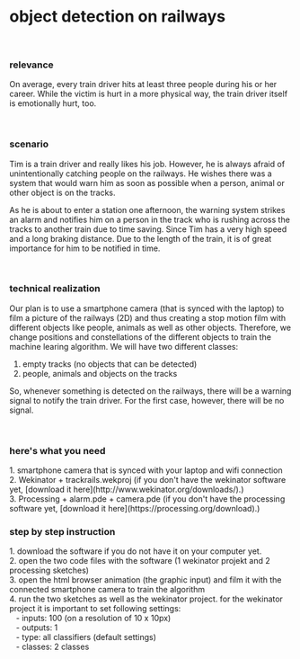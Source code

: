 # object detection on railways
<br />
<h3>relevance</h3>

On average, every train driver hits at least three people during his or her career. While the victim is hurt in a more physical way, the train driver itself is emotionally hurt, too.

<br />
<h3>scenario</h3>

Tim is a train driver and really likes his job. However, he is always afraid of unintentionally catching people on the railways.  He wishes there was a system that would warn him as soon as possible when a person, animal or other object is on the tracks.

As he is about to enter a station one afternoon, the warning system strikes an alarm and notifies him on a person in the track who is rushing across the tracks to another train due to time saving. Since Tim has a very high speed and a long braking distance. Due to the length of the train, it is of great importance for him to be notified in time.

<br />
<h3>technical realization</h3>

Our plan is to use a smartphone camera (that is synced with the laptop) to film a picture of the railways (2D) and thus creating a stop motion film with different objects like people, animals as well as other objects. Therefore, we change positions and constellations of the different objects to train the machine learing algorithm. 
We will have two different classes:
1. empty tracks (no objects that can be detected)
2. people, animals and objects on the tracks

So, whenever something is detected on the railways, there will be a warning signal to notify the train driver. For the first case, however, there will be no signal.

<br />
<h3>here's what you need</h3>
1. smartphone camera that is synced with your laptop and wifi connection
<br />
2. Wekinator + trackrails.wekproj (if you don't have the wekinator software yet,  [download it here](http://www.wekinator.org/downloads/).)
<br />
3. Processing + alarm.pde + camera.pde (if you don't have the processing software yet, [download it here](https://processing.org/download).)

<br />
<h3>step by step instruction</h3>
1. download the software if you do not have it on your computer yet.
<br />
2. open the two code files with the software (1 wekinator projekt and 2 processing sketches)
<br />
3. open the html browser animation (the graphic input) and film it with the connected smartphone camera to train the algorithm
<br />
4. run the two sketches as well as the wekinator project. 
for the wekinator project it is important to set following settings:
<br />
&nbsp;&nbsp; - inputs: 100 (on a resolution of 10 x 10px)
<br />
&nbsp;&nbsp; - outputs: 1
<br />
&nbsp;&nbsp; - type: all classifiers (default settings)
<br />
&nbsp;&nbsp; - classes: 2 classes
<br />
